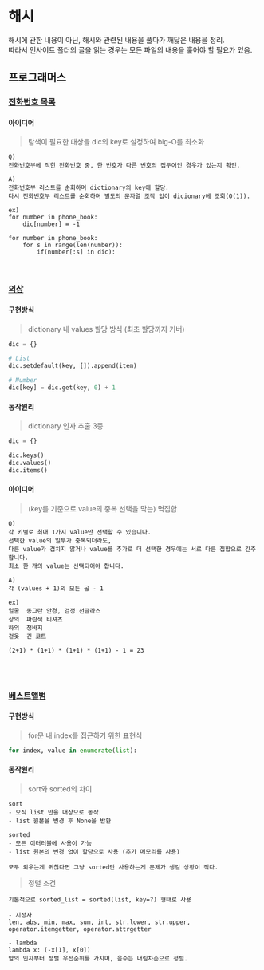 # 해시

해시에 관한 내용이 아닌, 해시와 관련된 내용을 풀다가 깨닳은 내용을 정리. <br/>
따라서 인사이트 폴더의 글을 읽는 경우는 모든 파일의 내용을 훑어야 할 필요가 있음.

## 프로그래머스

### [전화번호 목록](https://school.programmers.co.kr/learn/courses/30/lessons/42577)

#### 아이디어

> 탐색이 필요한 대상을 dic의 key로 설정하여 big-O를 최소화

```
Q)
전화번호부에 적힌 전화번호 중, 한 번호가 다른 번호의 접두어인 경우가 있는지 확인.

A)
전화번호부 리스트를 순회하며 dictionary의 key에 할당.
다시 전화번호부 리스트를 순회하며 별도의 문자열 조작 없이 dicionary에 조회(O(1)).

ex)
for number in phone_book:
    dic[number] = -1
    
for number in phone_book:
    for s in range(len(number)):
        if(number[:s] in dic):
```


<br/>

### [의상](https://school.programmers.co.kr/learn/courses/30/lessons/42578)

#### 구현방식

> dictionary 내 values 할당 방식 (최초 할당까지 커버)

```python
dic = {}

# List
dic.setdefault(key, []).append(item)

# Number
dic[key] = dic.get(key, 0) + 1
```

#### 동작원리

> dictionary 인자 추출 3종

```python
dic = {}

dic.keys()
dic.values()
dic.items()
```

#### 아이디어

> (key를 기준으로 value의 중복 선택을 막는) 멱집합

```
Q)
각 키별로 최대 1가지 value만 선택할 수 있습니다.
선택한 value의 일부가 중복되더라도,
다른 value가 겹치지 않거나 value를 추가로 더 선택한 경우에는 서로 다른 집합으로 간주합니다.
최소 한 개의 value는 선택되어야 합니다.

A)
각 (values + 1)의 모든 곱 - 1

ex)
얼굴	동그란 안경, 검정 선글라스
상의	파란색 티셔츠
하의	청바지
겉옷	긴 코트

(2+1) * (1+1) * (1+1) * (1+1) - 1 = 23
```

<br/>
<br/>

### [베스트앨범](https://school.programmers.co.kr/learn/courses/30/lessons/42579)

#### 구현방식

> for문 내 index를 접근하기 위한 표현식

```python
for index, value in enumerate(list):
```

#### 동작원리

> sort와 sorted의 차이

```
sort
- 오직 list 만을 대상으로 동작
- list 원본을 변경 후 None을 반환

sorted
- 모든 이터러블에 사용이 가능
- list 원본의 변경 없이 할당으로 사용 (추가 메모리를 사용)

모두 외우는게 귀찮다면 그냥 sorted만 사용하는게 문제가 생길 상황이 적다.
```

> 정렬 조건

```
기본적으로 sorted_list = sorted(list, key=?) 형태로 사용

- 지정자
len, abs, min, max, sum, int, str.lower, str.upper,
operator.itemgetter, operator.attrgetter

- lambda
lambda x: (-x[1], x[0])
앞의 인자부터 정렬 우선순위를 가지며, 음수는 내림차순으로 정렬.
```

<br/>
<br/>